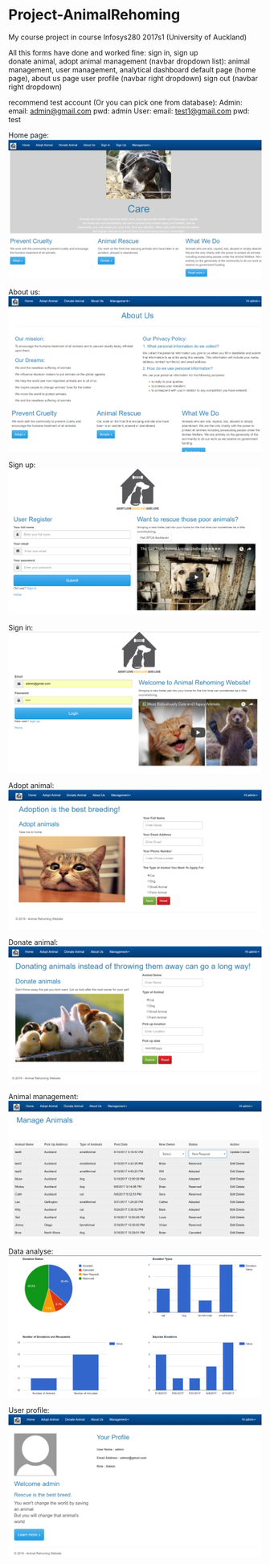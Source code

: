 # Project-AnimalRehoming
My course project in course Infosys280 2017s1 (University of Auckland)

All this forms have done and worked fine:
sign in, sign up 	
donate animal, adopt animal
management (navbar dropdown list): animal management, user management, analytical dashboard 
default page (home page), about us page
user profile (navbar right dropdown) 
sign out (navbar right dropdown)

recommend test account (Or you can pick one from database): 
Admin:  email: admin@gmail.com pwd: admin
User:  email: test1@gmail.com pwd: test

Home page:
![home page](https://github.com/Audreyzxy/Project-AnimalRehoming/blob/master/homepage.PNG)

About us:
![About us](https://github.com/Audreyzxy/Project-AnimalRehoming/blob/master/aboutUs.PNG)

Sign up:
![Sign up](https://github.com/Audreyzxy/Project-AnimalRehoming/blob/master/signUp.PNG)

Sign in:
![Sign in](https://github.com/Audreyzxy/Project-AnimalRehoming/blob/master/signIn.PNG)

Adopt animal:
![Adopt anima](https://github.com/Audreyzxy/Project-AnimalRehoming/blob/master/adopt.PNG)

Donate animal:
![Donate animal](https://github.com/Audreyzxy/Project-AnimalRehoming/blob/master/donate.PNG)

Animal management:
![Animal management](https://github.com/Audreyzxy/Project-AnimalRehoming/blob/master/manage.PNG)

Data analyse:
![Data analyse](https://github.com/Audreyzxy/Project-AnimalRehoming/blob/master/dataAnalyse.PNG)

User profile:
![Data analyse](https://github.com/Audreyzxy/Project-AnimalRehoming/blob/master/profile.PNG)
